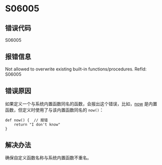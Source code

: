 # S06005

## 错误代码

S06005

## 报错信息

Not allowed to overwrite existing built-in functions/procedures. RefId: S06005

## 错误原因

如果定义一个与系统内置函数同名的函数，会报出这个错误，比如，[now](../funcs/n/now.md)
是内置函数，但定义时使用了与该内置函数同名的 `now()`：

```
def now() {  // 报错
    return "I don't know"
}
```

## 解决办法

确保自定义函数名称与系统内置函数不重名。

